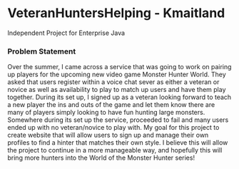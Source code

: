 # VeteranHuntersHelping - Kmaitland
Independent Project for Enterprise Java


### Problem Statement

Over the summer, I came across a service that was going to work on pairing up players for the upcoming new video game Monster
Hunter World. They asked that users register within a voice chat sever as either a veteran or novice as well as availability 
to play to match up users and have them play together. During its set up, I signed up as a veteran looking forward to teach 
a new player the ins and outs of the game and let them know there are many of players simply looking to have fun hunting large
monsters. Somewhere during its set up the service, proceeded to fail and many users ended up with no veteran/novice to play 
with. My goal for this project to create website that will allow users to sign up and manage their own profiles to find a hinter
that matches their own style. I believe this will allow the project to continue in a more manageable way, and hopefully this 
will bring more hunters into the World of the Monster Hunter series!

